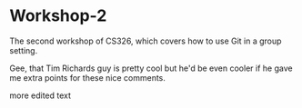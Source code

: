 # Workshop-2

The second workshop of CS326, which covers how to use Git in a group setting.

Gee, that Tim Richards guy is pretty cool but he'd be even cooler if he gave me extra points for these nice comments.

more edited text
